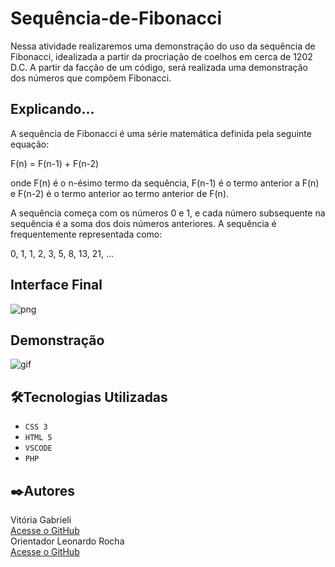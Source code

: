 # Sequência-de-Fibonacci
Nessa atividade realizaremos uma demonstração do uso da sequência de Fibonacci, idealizada a partir da procriação de coelhos em cerca de 1202 D.C. A partir da facção de um código, será realizada uma demonstração dos números que compõem Fibonacci.

## Explicando...

A sequência de Fibonacci é uma série matemática definida pela seguinte equação:

F(n) = F(n-1) + F(n-2)

onde F(n) é o n-ésimo termo da sequência, F(n-1) é o termo anterior a F(n) e F(n-2) é o termo anterior ao termo anterior de F(n).

A sequência começa com os números 0 e 1, e cada número subsequente na sequência é a soma dos dois números anteriores. A sequência é frequentemente representada como:

0, 1, 1, 2, 3, 5, 8, 13, 21, ...

## Interface Final

![png](imgs/telaFibonacci.png)

## Demonstração

![gif](imgs/Gravando-Fibonacci.gif)

## 🛠️Tecnologias Utilizadas 

- ``CSS 3``
- ``HTML 5``
- ``VSCODE``
- ``PHP``

## ✒️Autores 

Vitória Gabrieli  
[Acesse o GitHub](https://github.com/vickieww)  
Orientador Leonardo Rocha  
[Acesse o GitHub](https://github.com/LeonardoRochaMarista)

